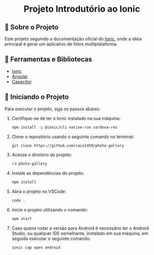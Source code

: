 # <h1 align="center">Projeto Introdutório ao Ionic</h1>

## 📗 Sobre o Projeto
Este projeto seguindo a ducomentação oficial do [Ionic](https://ionicframework.com/docs/angular/your-first-app), onde a ideia principal é gerar um aplicativo de fotos multiplataforma.

## 🔨 Ferramentas e Bibliotecas
- [Ionic](https://ionicframework.com/docs)
- [Angular](https://angular.io/)
- [Capacitor](https://capacitorjs.com/)


## 🦾 Iniciando o Projeto
Para executar o projeto, siga os passos abaixo:

1. Certifique-se de ter o Ionic instalado na sua máquina:
    ```bash
    npm install -g @ionic/cli native-run cordova-res
    ```

2. Clone o repositório usando o seguinte comando no terminal:
    ```bash
    git clone https://github.com/caio1459/photo-gallery
    ```

3. Acesse o diretório do projeto:
    ```bash
    cd photo-gallery
    ```

4. Instale as dependências do projeto:
    ```bash
    npm install
    ```

5. Abra o projeto no VSCode:
    ```bash
    code .
    ```

6. Inicie o projeto utilizando o comando:
    ```bash
    npm start
    ```

7. Caso queira rodar a versão para Android é necessário ter o Android Studio, ou qualquer IDE semelhante, instalado em sua máquina, em seguida executar o seguinte comando:
    ```bash
    ionic cap open android
    ```